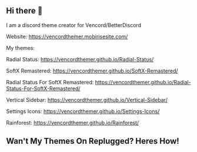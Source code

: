 ## Hi there 👋

I am a discord theme creator for Vencord/BetterDiscord

Website: https://vencordthemer.mobirisesite.com/

My themes:


Radial Status: https://vencordthemer.github.io/Radial-Status/

SoftX Remastered: https://vencordthemer.github.io/SoftX-Remastered/

Radial Status For SoftX Remastered: https://vencordthemer.github.io/Radial-Status-For-SoftX-Remastered/

Vertical Sidebar: https://vencordthemer.github.io/Vertical-Sidebar/

Settings Icons: https://vencordthemer.github.io/Settings-Icons/

Rainforest: https://vencordthemer.github.io/Rainforest/


## Wan't My Themes On Replugged? Heres How!
